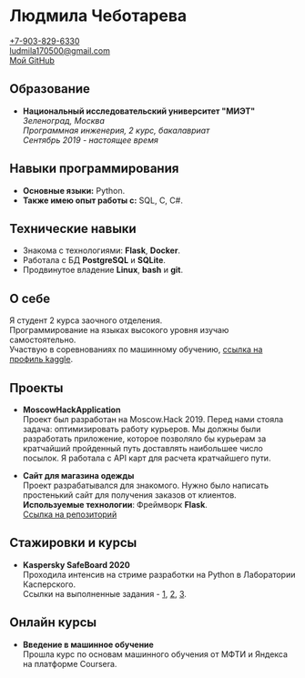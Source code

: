 # Людмила Чеботарева
<!--### [Версия в PDF](cv.pdf)-->
[+7-903-829-6330](tel:+79038296330)  
[ludmila170500@gmail.com](mailto:ludmila170500@gmail.com)  
[Мой GitHub](https://github.com/Artona17)
## Образование
 - **Национальный исследовательский университет "МИЭТ"**  
*Зеленоград, Москва  
Программная инженерия, 2 курс, бакалавриат  
Сентябрь 2019 - настоящее время*

## Навыки программирования
 - **Основные языки:** Python.
 - **Также имею опыт работы с:** SQL, C, C#.

## Технические навыки
 - Знакома с технологиями: **Flask**, **Docker**.
 - Работала с БД **PostgreSQL** и **SQLite**.
 - Продвинутое владение **Linux**, **bash** и **git**.

## О себе
Я студент 2 курса заочного отделения.  
Программирование на языках высокого уровня изучаю самостоятельно.  
Участвую в соревнованиях по машинному обучению, [ссылка на профиль kaggle](https://www.kaggle.com/artona).

## Проекты
 - **MoscowHackApplication**  
Проект был разработан на Moscow.Hack 2019. Перед нами стояла задача: оптимизировать работу курьеров. Мы должны были разработать приложение, которое позволяло бы курьерам за кратчайший пройденный путь доставлять наибольшее число посылок. Я работала с API карт для расчета кратчайшего пути. 
<!--[Ссылка на репозиторий](https://github.com/SalavatD/MoscowHackApplication).-->
 - **Сайт для магазина одежды**  
 Проект разрабатывался для знакомого. Нужно было написать простенький сайт для получения заказов от клиентов.
 **Используемые технологии**: Фреймворк **Flask**.  
 [Ссылка на репозиторий](https://github.com/Artona17/ShirtsShop)

## Стажировки и курсы
 - **Kaspersky SafeBoard 2020**  
Проходила интенсив на стриме разработки на Python в Лаборатории Касперского.  
Ссылки на выполненные задания - [1](https://github.com/Artona17/safeboard-tests-homework), [2](https://github.com/Artona17/safeboard-performance-analysis-parcing-homework), [3](https://github.com/Artona17/safeboard-parsing-homework).

## Онлайн курсы
 - **Введение в машинное обучение**  
Прошла курс по основам машинного обучения от МФТИ и Яндекса на платформе Coursera.
